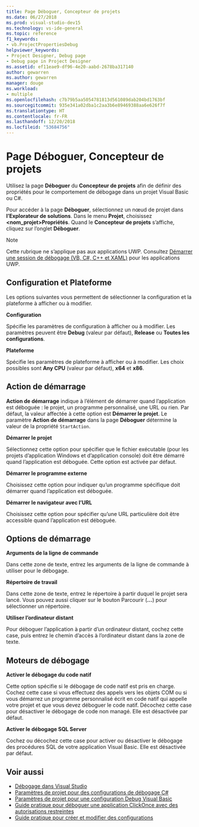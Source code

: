 ```yaml
---
title: Page Déboguer, Concepteur de projets
ms.date: 06/27/2018
ms.prod: visual-studio-dev15
ms.technology: vs-ide-general
ms.topic: reference
f1_keywords:
- vb.ProjectPropertiesDebug
helpviewer_keywords:
- Project Designer, Debug page
- Debug page in Project Designer
ms.assetid: ef11eae9-df96-4e20-aabd-2678ba317140
author: gewarren
ms.author: gewarren
manager: douge
ms.workload:
- multiple
ms.openlocfilehash: c7b79b5aa5054781813d561089dab204bd1763bf
ms.sourcegitcommit: 935e341a02dba1c2aa3b6e89469388aa6e626f7f
ms.translationtype: HT
ms.contentlocale: fr-FR
ms.lasthandoff: 12/20/2018
ms.locfileid: "53684756"
---
```

# <a name="debug-page-project-designer"></a>Page Déboguer, Concepteur de projets

Utilisez la page **Déboguer** du **Concepteur de projets** afin de définir des propriétés pour le comportement de débogage dans un projet Visual Basic ou C#.

Pour accéder à la page **Déboguer**, sélectionnez un nœud de projet dans **l’Explorateur de solutions**. Dans le menu **Projet**, choisissez **\<nom_projet>Propriétés**. Quand le **Concepteur de projets** s’affiche, cliquez sur l’onglet **Déboguer**.

> [!NOTE]
> Cette rubrique ne s’applique pas aux applications UWP. Consultez [Démarrer une session de débogage (VB, C#, C++ et XAML)](../../debugger/start-a-debugging-session-for-a-store-app-in-visual-studio-vb-csharp-cpp-and-xaml.md) pour les applications UWP.

## <a name="configuration-and-platform"></a>Configuration et Plateforme

Les options suivantes vous permettent de sélectionner la configuration et la plateforme à afficher ou à modifier.

**Configuration**

Spécifie les paramètres de configuration à afficher ou à modifier. Les paramètres peuvent être **Debug** (valeur par défaut), **Release** ou **Toutes les configurations**.

**Plateforme**

Spécifie les paramètres de plateforme à afficher ou à modifier. Les choix possibles sont **Any CPU** (valeur par défaut), **x64** et **x86**.

## <a name="start-action"></a>Action de démarrage

**Action de démarrage** indique à l’élément de démarrer quand l’application est déboguée : le projet, un programme personnalisé, une URL ou rien. Par défaut, la valeur affectée à cette option est **Démarrer le projet**. Le paramètre **Action de démarrage** dans la page **Déboguer** détermine la valeur de la propriété `StartAction`.

**Démarrer le projet**

Sélectionnez cette option pour spécifier que le fichier exécutable (pour les projets d’application Windows et d’application console) doit être démarré quand l’application est déboguée. Cette option est activée par défaut.

**Démarrer le programme externe**

Choisissez cette option pour indiquer qu’un programme spécifique doit démarrer quand l’application est déboguée.

**Démarrer le navigateur avec l’URL**

Choisissez cette option pour spécifier qu’une URL particulière doit être accessible quand l’application est déboguée.

## <a name="start-options"></a>Options de démarrage

**Arguments de la ligne de commande**

Dans cette zone de texte, entrez les arguments de la ligne de commande à utiliser pour le débogage.

**Répertoire de travail**

Dans cette zone de texte, entrez le répertoire à partir duquel le projet sera lancé. Vous pouvez aussi cliquer sur le bouton Parcourir (**...**) pour sélectionner un répertoire.

**Utiliser l’ordinateur distant**

Pour déboguer l’application à partir d’un ordinateur distant, cochez cette case, puis entrez le chemin d’accès à l’ordinateur distant dans la zone de texte.

## <a name="debugger-engines"></a>Moteurs de débogage

**Activer le débogage du code natif**

Cette option spécifie si le débogage de code natif est pris en charge. Cochez cette case si vous effectuez des appels vers les objets COM ou si vous démarrez un programme personnalisé écrit en code natif qui appelle votre projet et que vous devez déboguer le code natif. Décochez cette case pour désactiver le débogage de code non managé. Elle est désactivée par défaut.

**Activer le débogage SQL Server**

Cochez ou décochez cette case pour activer ou désactiver le débogage des procédures SQL de votre application Visual Basic. Elle est désactivée par défaut.

## <a name="see-also"></a>Voir aussi

- [Débogage dans Visual Studio](../../debugger/debugger-feature-tour.md)
- [Paramètres de projet pour des configurations de débogage C#](../../debugger/project-settings-for-csharp-debug-configurations.md)
- [Paramètres de projet pour une configuration Debug Visual Basic](../../debugger/project-settings-for-a-visual-basic-debug-configuration.md)
- [Guide pratique pour déboguer une application ClickOnce avec des autorisations restreintes](../../deployment/how-to-debug-a-clickonce-application-with-restricted-permissions.md)
- [Guide pratique pour créer et modifier des configurations](../../ide/how-to-create-and-edit-configurations.md)